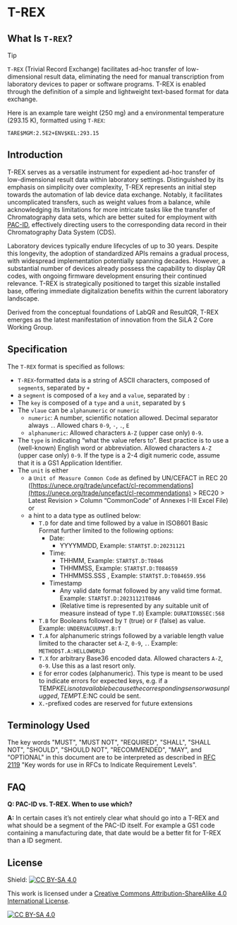 # T-REX

## What Is `T-REX`?

> [!TIP]
> `T-REX` (Trivial Record Exchange) facilitates ad-hoc transfer of low-dimensional result data, eliminating the need for manual transcription from laboratory devices to paper or software programs. T-REX is enabled through the definition of a simple and lightweight text-based format for data exchange.
> 
> Here is an example tare weight (250 mg) and a environmental temperature (293.15 K), formatted using `T-REX`:
> ```
> TARE$MGM:2.5E2+ENV$KEL:293.15
> ```

## Introduction

T-REX serves as a versatile instrument for expedient ad-hoc transfer of low-dimensional result data within laboratory settings. Distinguished by its emphasis on simplicity over complexity, T-REX represents an initial step towards the automation of lab device data exchange. Notably, it facilitates uncomplicated transfers, such as weight values from a balance, while acknowledging its limitations for more intricate tasks like the transfer of Chromatography data sets, which are better suited for employment with [PAC-ID](https://github.com/ApiniLabs/PAC-ID), effectively directing users to the corresponding data record in their Chromatography Data System (CDS).

Laboratory devices typically endure lifecycles of up to 30 years. Despite this longevity, the adoption of standardized APIs remains a gradual process, with widespread implementation potentially spanning decades. However, a substantial number of devices already possess the capability to display QR codes, with ongoing firmware development ensuring their continued relevance. T-REX is strategically positioned to target this sizable installed base, offering immediate digitalization benefits within the current laboratory landscape.

Derived from the conceptual foundations of LabQR and ResultQR, T-REX emerges as the latest manifestation of innovation from the SiLA 2 Core Working Group.

## Specification

The `T-REX` format is specified as follows:

- `T-REX`-formatted data is a string of ASCII characters, composed of `segment`s, separated by `+`
- a `segment` is composed of a `key` and a `value`, separated by `:`
- The `key` is composed of a `type` and a `unit`, separated by `$`
- The `vlaue` can be `alphanumeric` or `numeric`
  - `numeric`: A number, scientific notation allowed. Decimal separator always `.`. Allowed chars `0-9`, `-`, `.`, `E`
  - `alphanumeric`: Allowed characters `A-Z` (upper case only) `0-9`.
- The `type` is indicating “what the value refers to”. Best practice is to use a (well-known) English word or abbreviation. Allowed characters `A-Z` (upper case only) `0-9`. If the type is a 2-4 digit numeric code, assume that it is a GS1 Application Identifier.
- The `unit` is either
  - a `Unit of Measure Common Code` as defined by UN/CEFACT in REC 20 ([https://unece.org/trade/uncefact/cl-recommendations](https://unece.org/trade/uncefact/cl-recommendations) > REC20 > Latest Revision > Column “CommonCode“ of Annexes I-III Excel File) or 
  - a hint to a data type as outlined below:
    - `T.D` for date and time followed by a value in ISO8601 Basic Format further limited to the following options:
      - Date:
        - YYYYMMDD, Example: `START$T.D:20231121`
      - Time:
        - THHMM, Example: `START$T.D:T0846`
        - THHMMSS, Example: `START$T.D:T084659`
        - THHMMSS.SSS , Example: `START$T.D:T084659.956`
      - Timestamp
        - Any valid date format followed by any valid time format. Example: `START$T.D:20231121T0846`
        - (Relative time is represented by any suitable unit of measure instead of type `T.D`) Example: `DURATION$SEC:568`
    - `T.B` for Booleans followed by `T` (true) or `F` (false) as value. Example: `UNDERVACUUM$T.B:T`
    - `T.A` for alphanumeric strings followed by a variable length value limited to the character set `A-Z`, `0-9`, `.`. Example: `METHOD$T.A:HELLOWORLD`
    - `T.X` for arbitrary Base36 encoded data. Allowed characters `A-Z`, `0-9`. Use this as a last resort only.
    - `E` for error codes (alphanumeric). This type is meant to be used to indicate errors for expected keys, e.g. if a TEMP$KEL is not available because the corresponding sensor was unplugged, TEMP$T.E:NC could be sent.
    - `X.`-prefixed codes are reserved for future extensions


## Terminology Used

The key words "MUST", "MUST NOT", "REQUIRED", "SHALL", "SHALL NOT", "SHOULD", "SHOULD NOT", "RECOMMENDED", "MAY", and "OPTIONAL" in this document are to be interpreted as described in [RFC 2119](https://www.ietf.org/rfc/rfc2119.txt) "Key words for use in RFCs to Indicate Requirement Levels".

## FAQ

**Q: PAC-ID vs. T-REX. When to use which?**

**A:** In certain cases it’s not entirely clear what should go into a T-REX and what should be a segment of the PAC-ID itself. For example a GS1 code containing a manufacturing date, that date would be a better fit for T-REX than a ID segment.

## License

Shield: [![CC BY-SA 4.0][cc-by-sa-shield]][cc-by-sa]

This work is licensed under a
[Creative Commons Attribution-ShareAlike 4.0 International License][cc-by-sa].

[![CC BY-SA 4.0][cc-by-sa-image]][cc-by-sa]

[cc-by-sa]: http://creativecommons.org/licenses/by-sa/4.0/
[cc-by-sa-image]: https://licensebuttons.net/l/by-sa/4.0/88x31.png
[cc-by-sa-shield]: https://img.shields.io/badge/License-CC%20BY--SA%204.0-lightgrey.svg
